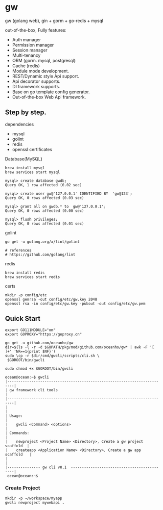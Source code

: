 # gw

gw (golang web), gin + gorm + go-redis + mysql

out-of-the-box, Fully features:

- Auth manager
- Permission manager
- Session manager
- Multi-tenancy
- ORM (gorm. mysql, postgresql)
- Cache (redis)
- Module mode development.
- REST/Dynamic style Api support.
- Api decorator supports.
- DI framework supports.
- Base on go template config generator.
- Out-of-the-box Web Api framework.

## Step by step.

dependencies

- mysql
- golint
- redis
- openssl certificates

Database(MySQL)

``` shell
brew install mysql
brew services start mysql

mysql> create database gwdb;
Query OK, 1 row affected (0.02 sec)

mysql> create user gw@'127.0.0.1' IDENTIFIED BY  'gw@123';
Query OK, 0 rows affected (0.03 sec)

mysql> grant all on gwdb.* to  gw@'127.0.0.1';
Query OK, 0 rows affected (0.00 sec)

mysql> flush privileges;
Query OK, 0 rows affected (0.01 sec)
```


golint

``` shell
go get -u golang.org/x/lint/golint

# references
# https://github.com/golang/lint
```

redis

``` shell
brew install redis
brew services start redis
```

certs

``` shell
mkdir -p config/etc
openssl genrsa -out config/etc/gw.key 2048
openssl rsa -in config/etc/gw.key -pubout -out config/etc/gw.pem
```

## Quick Start

```shell script
export GO111MODULE="on"
export GOPROXY="https://goproxy.cn"

go get -u github.com/oceanho/gw
dir=$(ls -l -r -d $GOPATH/pkg/mod/github.com/oceanho/gw* | awk -F '[ ]+' 'NR==1{print $NF}')
sudo \cp -r $dir/cmd/gwcli/scripts/cli.sh \
 $GOROOT/bin/gwcli

sudo chmod +x $GOROOT/bin/gwcli

ocean@ocean:~$ gwcli
|-------------------------------------------------------------------------|
| gw framework cli tools                                                  |
|-------------------------------------------------------------------------|
|                                                                         |
| Usage:                                                                  |
|    gwcli <Command> <options>                                            |
| Commands:                                                               |
|    newproject <Project Name> <Directory>, Create a gw project scaffold  |
|    createapp <Application Name> <Directory>, Create a gw app scaffold   |
|                                                                         |
|--------------- gw cli v0.1  --------------------------------------------|
 ocean@ocean:~$

```

### Create Project

```shell script
mkdir -p ~/workspace/myapp
gwcli newproject mywebapi .
```
